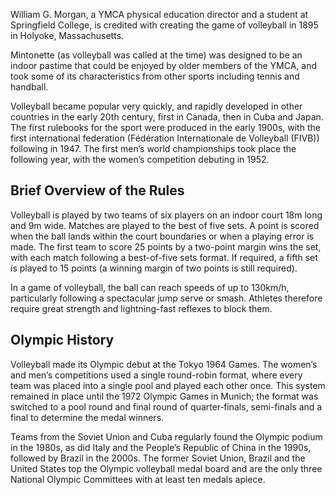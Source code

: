 William G. Morgan, a YMCA physical education director and a student at Springfield College, is credited with creating the game of volleyball in 1895 in Holyoke, Massachusetts. 

Mintonette (as volleyball was called at the time) was designed to be an indoor pastime that could be enjoyed by older members of the YMCA, and took some of its characteristics from other sports including tennis and handball. 

Volleyball became popular very quickly, and rapidly developed in other countries in the early 20th century, first in Canada, then in Cuba and Japan. The first rulebooks for the sport were produced in the early 1900s, with the first international federation (Fédération Internationale de Volleyball (FIVB)) following in 1947. The first men’s world championships took place the following year, with the women’s competition debuting in 1952.

## Brief Overview of the Rules

Volleyball is played by two teams of six players on an indoor court 18m long and 9m wide. Matches are played to the best of five sets. A point is scored when the ball lands within the court boundaries or when a playing error is made. The first team to score 25 points by a two-point margin wins the set, with each match following a best-of-five sets format. If required, a fifth set is played to 15 points (a winning margin of two points is still required). 

In a game of volleyball, the ball can reach speeds of up to 130km/h, particularly following a spectacular jump serve or smash. Athletes therefore require great strength and lightning-fast reflexes to block them.

## Olympic History

Volleyball made its Olympic debut at the Tokyo 1964 Games. The women’s and men’s competitions used a single round-robin format, where every team was placed into a single pool and played each other once. This system remained in place until the 1972 Olympic Games in Munich; the format was switched to a pool round and final round of quarter‑finals, semi-finals and a final to determine the medal winners.

Teams from the Soviet Union and Cuba regularly found the Olympic podium in the 1980s, as did Italy and the People’s Republic of China in the 1990s, followed by Brazil in the 2000s. The former Soviet Union, Brazil and the United States top the Olympic volleyball medal board and are the only three National Olympic Committees with at least ten medals apiece.
